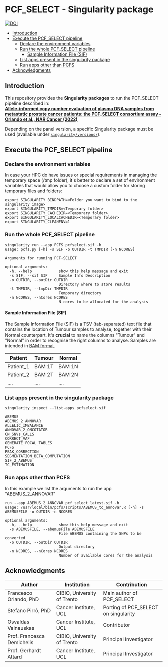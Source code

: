 # PCF\_SELECT - Singularity package

[![DOI](https://zenodo.org/badge/DOI/10.1093/narcan/zcac016.svg)](https://doi.org/10.1093/narcan/zcac016)

- [Introduction](#intro)
- [Execute the PCF\_SELECT pipeline](#execute-pcf)
  * [Declare the environment variables](#declare-the-environment-variables)
  * [Run the whole PCF\_SELECT pipeline](#run-the-whole-pcfs-pipeline)
    + [Sample Information File (SIF)](#sample-information-file--sif-)
  * [List apps present in the singularity package](#list-apps-present-in-the-singularity-package)
  * [Run apps other than PCFS](#run-apps-other-than-pcfs)
- [Acknowledgments](#acknow)

## Introduction <a name="intro"></a>

This repository provides the **Singularity packages** to run the PCF\_SELECT pipeline described in:  
**[Allele-informed copy number evaluation of plasma DNA samples from metastatic prostate cancer patients: the PCF_SELECT consortium assay - Orlando et al., NAR Cancer (2022)](https://doi.org/10.1093/narcan/zcac016)**  

Depending on the panel version, a specific Singularity package must be used (available under [`singularity/versions/`](singularity/versions/)).  

## Execute the PCF\_SELECT pipeline <a name="execute-pcf"></a>

### Declare the environment variables <a name="declare-the-environment-variables"></a>
In case your HPC do have issues or special requirements in managing the temporary space (/tmp folder), it's better to declare a set of environment variables that would allow you to choose a custom folder for storing temporary files and folders:
```
export SINGULARITY_BINDPATH=<Folder you want to bind to the singularity image>
export SINGULARITY_TMPDIR=<Temporary folder>
export SINGULARITY_CACHEDIR=<Temporary folder>
export SINGULARITY_LOCALCACHEDIR=<Temporary folder>
export SINGULARITY_CLEANENV=1
```
### Run the whole PCF\_SELECT pipeline <a name="run-the-whole-pcfs-pipeline"></a>
```
singularity run --app PCFS pcfselect.sif -h
usage: pcfs.py [-h] -s SIF -o OUTDIR -t TMPDIR [-n NCORES]

Arguments for running PCF-SELECT

optional arguments:
  -h, --help            show this help message and exit
  -s SIF, --sif SIF     Sample Info Description
  -o OUTDIR, --outDir OUTDIR
                        Directory where to store results
  -t TMPDIR, --tmpDir TMPDIR
                        Temporary directory
  -n NCORES, --nCores NCORES
                        N cores to be allocated for the analysis
```
#### Sample Information File (SIF) <a name="sample-information-file--sif-"></a>
The Sample Information File (SIF) is a TSV (tab-separated) text file that contains the location of Tumour samples to analyse, together with their Normal counterpart.
It's **crucial** to name the columns "Tumour" and "Normal" in order to recognise the right columns to analyse. Samples are intended in [BAM format](https://samtools.github.io/hts-specs/SAMv1.pdf). 

| Patient | Tumour | Normal |
| ------- | ------ | ------ |
| Patient_1 | BAM 1T | BAM 1N |
| Patient_2 |BAM 2T | BAM 2N |
| .... | ....  | ....   |

### List apps present in the singularity package <a name="list-apps-present-in-the-singularity-package"></a>
```
singularity inspect --list-apps pcfselect.sif

ABEMUS
ABEMUS_2_ANNOVAR
ALLELIC_IMBALANCE
ANNOVAR_2_ONCOTATOR
CN_SNVs_CALLS
CORRECT_VAF
GENERATE_FOCAL_TABLES
PCFS
PEAK_CORRECTION
SEGMENTATION_BETA_COMPUTATION
SIF_2_ABEMUS
TC_ESTIMATION
```

### Run apps other than PCFS <a name="run-apps-other-than-pcfs"></a>
In this example we list the arguments to run the app "ABEMUS_2_ANNOVAR"
```
run --app ABEMUS_2_ANNOVAR pcf_select_latest.sif -h
usage: /usr/local/bin/pcfs/scripts/ABEMUS_to_annovar.R [-h] -s ABEMUSFILE -o OUTDIR -n NCORES

optional arguments:
  -h, --help            show this help message and exit
  -s ABEMUSFILE, --abemusFile ABEMUSFILE
                        File ABEMUS containing the SNPs to be converted
  -o OUTDIR, --outDir OUTDIR
                        Output directory
  -n NCORES, --nCores NCORES
                        Number of available cores for the analysis
```

## Acknowledgments <a name="acknow"></a>
| Author | Institution | Contribution |
| --------- | ----------- | ------------ |
| Francesco Orlando, PhD | CIBIO, University of Trento | Main author of PCF\_SELECT |
| Stefano Pirrò, PhD | Cancer Institute, UCL | Porting of PCF\_SELECT on singularity |
| Osvaldas Vainauskas | Cancer Institute, UCL | Contributor |
| Prof. Francesca Demichelis | CIBIO, University of Trento | Principal Investigator |
| Prof. Gerhardt Attard | Cancer Institute, UCL | Principal Investigator |